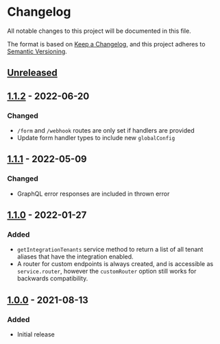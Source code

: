 # Changelog

All notable changes to this project will be documented in this file.

The format is based on [Keep a Changelog](https://keepachangelog.com/en/1.0.0/),
and this project adheres to [Semantic Versioning](https://semver.org/spec/v2.0.0.html).

## [Unreleased]

## [1.1.2] - 2022-06-20

### Changed

- `/form` and `/webhook` routes are only set if handlers are provided
- Update form handler types to include new `globalConfig`

## [1.1.1] - 2022-05-09

### Changed

- GraphQL error responses are included in thrown error

## [1.1.0] - 2022-01-27

### Added

- `getIntegrationTenants` service method to return a list of all tenant aliases
  that have the integration enabled.
- A router for custom endpoints is always created, and is accessible as `service.router`,
  however the `customRouter` option still works for backwards compatibility.

## [1.0.0] - 2021-08-13

### Added

- Initial release

[unreleased]: https://github.com/sasquatch/integration-boilerplate-node/compare/v1.1.2...HEAD
[1.1.2]: https://github.com/sasquatch/integration-boilerplate-node/releases/tag/v1.1.2
[1.1.1]: https://github.com/sasquatch/integration-boilerplate-node/releases/tag/v1.1.1
[1.1.0]: https://github.com/sasquatch/integration-boilerplate-node/releases/tag/v1.1.0
[1.0.0]: https://github.com/sasquatch/integration-boilerplate-node/releases/tag/v1.0.0

